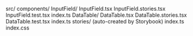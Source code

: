 src/
  components/
    InputField/
      InputField.tsx
      InputField.stories.tsx
      InputField.test.tsx
      index.ts
    DataTable/
      DataTable.tsx
      DataTable.stories.tsx
      DataTable.test.tsx
      index.ts
  stories/ (auto-created by Storybook)
  index.ts
  index.css
